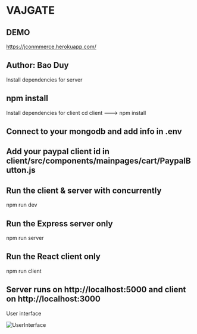 # VAJGATE
## DEMO
https://jconmmerce.herokuapp.com/

## Author: Bao Duy

Install dependencies for server

## npm install
Install dependencies for client
cd client ---> npm install

## Connect to your mongodb and add info in .env

## Add your paypal client id in client/src/components/mainpages/cart/PaypalButton.js

## Run the client & server with concurrently
npm run dev

## Run the Express server only
npm run server

## Run the React client only
npm run client

## Server runs on http://localhost:5000 and client on http://localhost:3000
User interface

![UserInterface](https://user-images.githubusercontent.com/67371206/104798225-44ef3c80-57f7-11eb-8886-709342666286.PNG)
